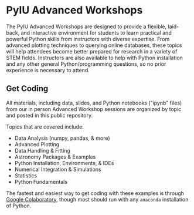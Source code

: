 # PyIU Advanced Workshops

The PyIU Advanced Workshops are designed to provide a flexible, laid-back, and interactive environment for students to learn practical and powerful Python skills from instructors with diverse expertise. From advanced plotting techniques to querying online databases, these topics will help attendees become better prepared for research in a variety of STEM fields. Instructors are also available to help with Python installation and any other general Python/programming questions, so no prior experience is necessary to attend. 

## Get Coding

All materials, including data, slides, and Python notebooks ("ipynb" files) from our in person Advanced Workshop sessions are organized by topic and posted in this public repository.

Topics that are covered include:
- Data Analysis (numpy, pandas, & more)
- Advanced Plotting
- Data Handling & Fitting
- Astronomy Packages & Examples
- Python Installation, Environments, & IDEs
- Numerical Integration & Simulations
- Statistics
- Python Fundamentals

The fastest and easiest way to get coding with these examples is through <a href="https://colab.research.google.com/">Google Colaboratory</a>, though most should run with any `anaconda` installation of Python.
